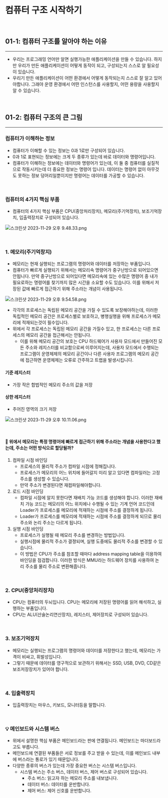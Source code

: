 # 컴퓨터 구조 시작하기

<br>

## 01-1: 컴퓨터 구조를 알아야 하는 이유
<hr>

- 우리는 프로그래밍 언어만 알면 실행가능한 애플리케이션을 만들 수 있습니다. 하지만 우리가 만든 애플리케이션이 어떻게 동작이 되고, 구성되는지 스스로 알 필요성이 있습니다.
- 우리기 만든 애플리케이션이 어떤 환경에서 어떻게 동작되는지 스스로 잘 알고 있어야합니다. 그래야 운영 환경에서 어떤 인스턴스를 사용할지, 어떤 용량을 사용할지 알 수 있습니다.

<br>

## 01-2: 컴퓨터 구조의 큰 그림
<hr>

### 컴퓨터가 이해하는 정보
- 컴퓨터가 이해할 수 있는 정보는 0과 1로만 구성되어 있습니다.
- 0과 1로 표현되는 정보에는 크게 두 종류가 있는데 바로 데이터와 명령어입니다.
- 컴퓨터가 이해하는 정보에는 데이터와 명령어가 있는데, 이 둘 중 컴퓨터를 실질적으로 작동시키는데 더 중요한 정보는 명령어 입니다.
  데이터는 명령어 없이 아무것도 못하는 정보 덩어리일뿐이지만 명령어는 데이터를 가공할 수 있습니다.

<br>

### 컴퓨터의 4가지 핵심 부품
- 컴퓨터의 4가지 핵심 부품은 CPU(중앙처리장치), 메모리(주기억장치), 보조기억장치, 입출력장치로 구성되어 있습니다.

![스크린샷 2023-11-29 오후 9.48.33.png](..%2F..%2F..%2F..%2F..%2F..%2Fvar%2Ffolders%2F6v%2Fxc5g2yzj3kz4_0m1nmwqz8bc0000gn%2FT%2FTemporaryItems%2FNSIRD_screencaptureui_QNIJhd%2F%EC%8A%A4%ED%81%AC%EB%A6%B0%EC%83%B7%202023-11-29%20%EC%98%A4%ED%9B%84%209.48.33.png)

<br>

### 1. 메모리(주기억창지)
- 메모리는 현재 실행되는 프로그램의 명령어와 데이터를 저장하는 부품입니다.
- 컴퓨터가 빠르게 실행되기 위해서는 메모리속 명령어가 중구난방으로 되어있으면 안됩니다. 만약 중구난방으로 되어있다면 메모리속에 있는 수많은 명령어 중 내가 필요로하는 명령어를 찾기까지 많은 시간을 소요할 수도 있습니다.
  이를 위해서 저장된 값에 빠르게 접근하기 위해 주소라는 개념이 사용됩니다.

![스크린샷 2023-11-29 오후 9.54.58.png](..%2F..%2F..%2F..%2F..%2F..%2Fvar%2Ffolders%2F6v%2Fxc5g2yzj3kz4_0m1nmwqz8bc0000gn%2FT%2FTemporaryItems%2FNSIRD_screencaptureui_1rlo3d%2F%EC%8A%A4%ED%81%AC%EB%A6%B0%EC%83%B7%202023-11-29%20%EC%98%A4%ED%9B%84%209.54.58.png)

- 각각의 프로세스는 독립된 메모리 공간을 가질 수 있도록 보장해야하는데, 이러한 독립적인 메모리 공간은 프로세스별로 보호하고, 병행실행을 위해 프로세스가 메모리에 적재되는것이 필수입니다.
- 위에서 각 프로세스는 독립된 메모리 공간을 가질수 있고, 한 프로세스는 다른 프로세스의 메모리 공간을 접근해서는 안됩니다.
    - 이를 위해 메모리 공간의 보호는 CPU 하드웨어가 사용자 모드에서 만들어진 모든 주소와 레지스터를 비교함으로써 이루어지는데, 사용자 모드에서 수행되는 프로그램이 운영체제의 메모리 공간이나 다른 사용자
      프로그램의 메모리 공간에 접근하면 운영체제는 오류로 간주하고 트랩을 발생시킵니다.

#### 기준 레지스터
- 가장 작은 합법적인 메모리 주소의 값을 저장

#### 상한 레지스터
- 주어진 영역의 크기 저장

![스크린샷 2023-11-29 오후 10.11.06.png](..%2F..%2F..%2F..%2F..%2F..%2Fvar%2Ffolders%2F6v%2Fxc5g2yzj3kz4_0m1nmwqz8bc0000gn%2FT%2FTemporaryItems%2FNSIRD_screencaptureui_8PJiFO%2F%EC%8A%A4%ED%81%AC%EB%A6%B0%EC%83%B7%202023-11-29%20%EC%98%A4%ED%9B%84%2010.11.06.png)

<br>

#### 🤔 위에서 메모리는 특정 명령어에 빠르게 접근하기 위해 주소라는 개념을 사용한다고 했는데, 주소는 어떤 방식으로 할당될까?

1. 컴파일 시점 바인딩
    - 프로세스의 물리적 주소가 컴파일 시점에 정해집니다.
    - 프로세스가 메모리의 어느 위치에 들어갈지 미리 알고 있다면 컴파일러는 고정 주소를 생성할 수 있습니다.
    - 만약 주소가 변경된다면 재컴파일해야합니다.
2. 로드 시점 바인딩
    - 컴파일 시점에 알지 못한다면 재배치 가능 코드를 생성해야 합니다. 이러한 재배치 가능 코드는 메모리의 어느 위치에나 수행될 수 있는 기계 언어 코드인데 Loader가 프로세스를 메모리에 적재하는 시점에 주소를 결정하게 됩니다.
    - Loader가 프로세스를 메모리에 적재하는 시점에 주소를 결정하게 되므로 물리 주소와 논리 주소는 다르게 됩니다.
3. 실행 시점 바인딩
    - 프로세스가 실행될 때 메모리 주소를 변경하는 방법입니다.
    - 실행시점에 물리적 주소가 결졍되며, 실행 도중에도 물리적 주소를 변경할 수 있습니다.
    - 이 방법은 CPU가 주소를 참조할 때마다 address mapping table을 이용하여 바인딩을 점검합니다. 이러한 방식은 MMU라는 하드웨어 장치를 사용하여 논리 주소를 물리 주소로 변환해줍니다.

<br>

### 2. CPU(중앙처리장치)
- CPU는 컴퓨터의 두뇌입니다. CPU는 메모리에 저장된 명령어를 읽어 해석하고, 실행하는 부품입니다.
- CPU는 ALU(산술논리연산장치), 레지스터, 제어장치로 구성되어 있습니다.

<br>

### 3. 보조기억장치
- 메모리는 실행되는 프로그램의 명령어와 데이터를 저장한다고 했는데, 메모리는 가격이 비싸고, 휘발성입니다.
- 그렇기 때문에 데이터를 영구적으로 보관하기 위해서는 SSD, USB, DVD, CD같은 보조저장장치가 있어야 합니다.

<br>

### 4. 입출력장치
- 입출력장치는 마우스, 키보드, 모니터등을 말합니다.

<br>

### 💡 메인보드와 시스템 버스
- 위에서 설명한 핵심 부품은 메인보드라는 판에 연결됩니다. 메인보드는 마더보드라고도 부릅니다.
- 메인보드에 연결된 부품들은 서로 정보를 주고 받을 수 있는데, 이를 메인보드 내부에 버스라는 통로가 있기 때문입니다.
- 다양한 종류의 버스가 있는데 가장 중요한 버스는 시스템 버스입니다.
    - 시스템 버스는 주소 버스, 데이터 버스, 제어 버스로 구성되어 있습니다.
        - 주소 버스: 읽고자 하는 메모리 주소를 내보냅니다.
        - 데이터 버스: 데이터를 운반합니다.
        - 제어 버스: 제어 신호를 운반합니다.


